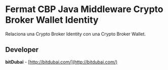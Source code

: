 # Fermat CBP Java Middleware Crypto Broker Wallet Identity 

Relaciona una Crypto Broker Identity con una Crypto Broker Wallet.

## Developer

**bitDubai** - [http://bitdubai.com/](http://bitdubai.com/)
